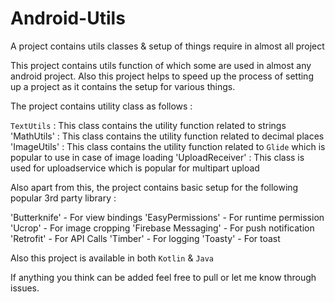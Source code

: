 # Android-Utils
A project contains utils classes &amp; setup of things require in almost all project

This project contains utils function of which some are used in almost any android project. 
Also this project helps to speed up the process of setting up a project as it contains the setup for various things.

The project contains utility class as follows :

`TextUtils` : This class contains the utility function related to strings
'MathUtils' : This class contains the utility function related to decimal places
'ImageUtils' : This class contains the utility function related to `Glide` which is popular to use in case of image loading
'UploadReceiver' : This class is used for uploadservice which is popular for multipart upload

Also apart from this, the project contains basic setup for the following popular 3rd party library :

'Butterknife' - For view bindings
'EasyPermissions' - For runtime permission
'Ucrop' - For image cropping
'Firebase Messaging' - For push notification
'Retrofit' - For API Calls
'Timber' - For logging
'Toasty' - For toast

Also this project is available in both `Kotlin` & `Java`

If anything you think can be added feel free to pull or let me know through issues.
